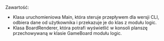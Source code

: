 Zawartość:

- Klasa uruchomieniowa Main, która steruje przepływem dla wersji CLI, odbiera dane od użytkownika i przekazuje je do klas z modułu logic.
- Klasa BoardRenderer, która potrafi wyświetlić w konsoli planszę przechowywaną w klasie GameBoard modułu logic.
